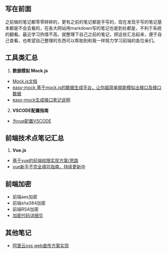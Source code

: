 ## 写在前面
之前做的笔记都零零碎碎的，更有之前的笔记都是手写的，现在发现手写的笔记基本都是不会去看的，在各大网站用markdown写的笔记也是到处都是，不利于系统的翻看。最近学习热情不高，就整理下自己之前的笔记，把这些汇总起来，便于自己查看，也希望自己整理的东西可以帮助到和我一样努力学习前端的各位亲们。

## 工具类汇总
1. **数据模拟 Mock.js**
- [Mock.js文档](https://github.com/nuysoft/Mock/wiki)
- [easy-mock 基于mock.js的数据生成平台，让你超简单就能模拟出接口及接口数据](https://www.easy-mock.com)
- [easy-mock生成接口笔记说明](https://github.com/44021987/mark/blob/master/mock.md)
2. **VSCODE配置指南**
- [为vue配置VSCODE](https://www.zybuluo.com/lesonky/note/1003971)

## 前端技术点笔记汇总
1. **Vue.js**
- [基于vue的前端权限实现方案/思路](https://github.com/44021987/vue-permission-control)
- [vue新手不完全填坑指南，持续更新中](https://github.com/44021987/mark/blob/master/vue.md)

## 前端加密
- 前端aes加密
- 前端sha384加密
- 前端RSA加密
- [加密代码详细见](https://github.com/44021987/mark/blob/master/example/encode.js)

## 其他笔记
- [阿里云oss web直传方案实现](https://github.com/44021987/mark/blob/master/oss.md)